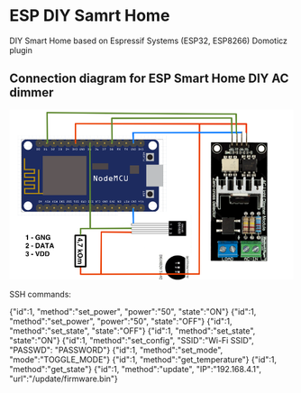 # ESP DIY Samrt Home
DIY Smart Home based on Espressif Systems (ESP32, ESP8266) Domoticz plugin

## Connection diagram for ESP Smart Home DIY AC dimmer

![connection diagram](https://github.com/Whilser/ESP-DIY-Samrt-Home/raw/master/images/ESPDIYSmartHome.png)

SSH commands:

  {"id":1, "method":"set_power", "power":"50", "state":"ON"}
  {"id":1, "method":"set_power", "power":"50", "state":"OFF"}
  {"id":1, "method":"set_state", "state":"OFF"}
  {"id":1, "method":"set_state", "state":"ON"}
  {"id":1, "method":"set_config", "SSID":"Wi-Fi SSID", "PASSWD": "PASSWORD"}
  {"id":1, "method":"set_mode", "mode":"TOGGLE_MODE"}
  {"id":1, "method":"get_temperature"}
  {"id":1, "method":"get_state"}
  {"id":1, "method":"update", "IP":"192.168.4.1", "url":"/update/firmware.bin"}
